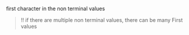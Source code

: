 first character in the non terminal values
> !! if there are multiple non terminal values, there can be many First values